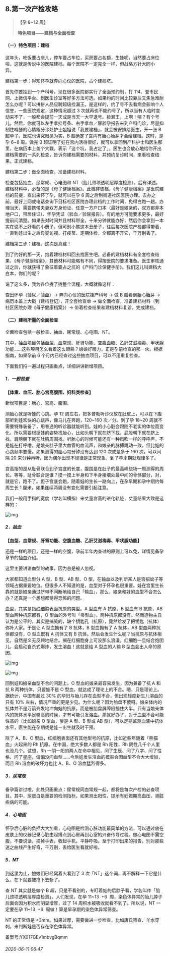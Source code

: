 ## 8.第一次产检攻略

> **【孕 6~12 周】**  
> 
>  **特色项目——建档与全面检查**  
> 
> 


#### **（一）特色项目：建档**


这年头，吃饭要占座儿，停车要占车位，买房要占名额，生娃呢，当然要占床位啦。这就是传说中的医院建档。每个医院不一定完全一样，但战略方针大同小异。 


建档第一步：得知怀孕就奔向心仪的医院，占个建档坑。 


首先你要挂到一个产科号，现在很多医院都实行了全面预约制，打 114、登市民网、上微信平台、到医生诊室等好多方法可选。如果约的时间比较靠后又焦急难耐怎么办呢？可以拼拼人品应聘超级捡漏王。是这样的，约了号不去看病会影响个人信誉，一些医院规定，这种情况超过 3 次就再也不能约号了，所以当有人临时变动来不了，一般都会提前一天或是当天一大早退号。捡漏王，上啊！咦？有个号儿。然后，你就可以左手拿挂号条、右手拿血／尿验孕报告来到产科门诊，尽量抑制住嘚瑟的心情跟分诊处护士姐姐说「我要建档」，就会被安排给医生，开一张 B 超单子。医院也讲究眼见为实，B 超确定了宫内有胎心胎芽才会给建档。这时，是孕 6~8 周。做完 B 超证明了娃在宫内活得很好，就可以拿回到产科护士和医生那里，在病历本上盖个大戳，表示「这个坑，我占定了」。医生也会放心地给你开出建档需要的一系列检查，告诉你建档需要的材料，并预约复诊时间，来看检查结果，正式建档。 


建档第二步：做全面检查，准备建档材料。 


检查包括抽血、尿常规、心电图和 NT（胎儿颈项透明层厚度检测），后有详述。建档材料中，必备的是《母子健康档案》。此档非彼档，《母子健康档案》是医院建档的前提，查出来怀了孕，就可以在孕 6 周之后到街道社区医院办理。去办之前，最好上网或电话查询下目标社区医院办理此档的工作时间，免得白跑一趟。办理当天，需要携带夫妻双方身份证、任意一方户口本（最好是娘亲的，双方都非本地户口，带居住证）、怀孕凭证（验血／验尿报告）。有的地方可能要求更多，最好提前问清楚。如果去对时间并且材料带全，十来分钟就能办好，然后你会拿到一本实在说不上好看的小册子。但可别小瞧这本丑册子，往后每次医院产检都得带着，一直到娃出生之后母婴访视、打疫苗、定期体检，全都离不开它，千万别丢了。 


建档第三步：建档。这次是真建！ 


到了约好的那一天，抱着建档材料回去找医生吧。必备的建档材料有全套检查结果、《母子健康档案》，其他材料可能略有不同，得按医院的要求准备。医生审核通过之后，你就获得了象征着霸占之坑的《产科门诊保健手册》。我们这儿叫建档大白本，你们的呢？ 


说了这么多，我为各位拢了拢整个流程，大概就像这样： 


查出怀孕（验尿／验血）→ 奔向心仪的医院挂产科号 → 做 B 超看到胎心胎芽 → 病历本盖上大戳（建档登记），开全套检查单 → 做全面检查，准备建档材料（到社区医院办理《母子健康档案》）→ 带着检查结果和建档材料复诊，完成建档。 


#### **（二）建档所需的全面检查**


全面检查包括一般检查、抽血、尿常规、心电图、NT。 


其中，抽血项目包括血型、血常规、肝肾功能、空腹血糖、乙肝艾滋梅毒、甲状腺功能……这些项目怎么看着这么眼熟？娘娘好眼力，正是孕前检查的那一伙。根据指南，如果孕前 6 个月内已经查过这些抽血项目，可以不用重复检查。 


下面我们捋一遍过程只画重点，详细讲讲新增项目。 


##### **1．一般检查**


**【体重、血压、胎心宫高腹围、妇科类检查】**


新增项目是：胎心、宫高、腹围。 


测胎心就是听娃的心跳。孕 12 周左右，把多普勒听诊仪放在肚皮上，可以在下腹部听到娃欢快的心跳声，像马儿在奔跑，120~160 次／分。到了孕 18~20 周就不需要特殊装备了，用普通的听诊器就能听到。娃的小心脏会跟随不老实的体位而变化，所以需要根据娃的姿势找胎心，比如头朝下就在脐下找，屁股朝下就在脐上找，肩膀朝下就在肚脐周围找。听胎心的时候可能还有一种风吹一样的呼呼声，不是娃在打呼噜，是娘亲肚子里大血管的血流声，和娘亲的脉搏跳动一致，但比娃的心跳频率要慢。如果测得的胎心每分钟没有达到 120 次或是多于 160 次，可以间隔 20 来分钟再听，因为偶尔出现不规律是正常现象，到了孕末期就规律多了。 


宫高指的是从耻骨联合到子宫底的长度，腹围是在肚子的最高峰绕场一周测得的周长。等等，耻骨联合是谁？摸一摸上半身和下半身接壤处最中间的骨骼部分，对，就是它，跑不了。但子宫底会跑，随着娃的生长一路向上，在孕早期和孕中期约每周生长 1 厘米，如果连续两周没有变化需要引起注意。 


我们一般用手指的宽度（学名叫横指）来丈量宫高的进化轨迹，丈量结果大致是这样的： 


  



![img](https://pic4.zhimg.com/v2-7d7913e11cc551147d1b58486fb878f3.webp)

  



##### **2．抽血**


**【血型、血常规、肝肾功能、空腹血糖、乙肝艾滋梅毒、甲状腺功能】**


还是一样的项目，还是一样的空腹，孕前半年内查过的原则上可以免，详情见备孕章节的抽血介绍。 


这里主要讲讲血型的故事，因为总是被人忽视。 


大家都知道血型分 A 型、B 型、AB 型、O 型，在输血以及判断某人是否招蚊子等领域占据重要地位。但很多人不知道的是，血型对于怀孕也很重要。娃在宫里生长靠的就是娘亲通过脐带不间断地给自己「输血」，那么，娘亲和娃的血型不合怎么办？还真是一个想想都觉得恐怖的问题。 


血型，其实是指红细胞表面抗原的类型。A 型血有 A 抗原，B 型血有 B 抗原，AB 型血两种抗原都有，O 型血的外号叫「零型血」，两种抗原都没有。然而造物主自认为是公平的，其实是搞笑的，缺个钥匙孔（抗原），竟然给发了把钥匙（抗体）弥补人家。于是让 A 型血拥有了 B 抗体，B 型血拥有了 A 抗体，AB 型血两种抗体都没有，O 型血既有 A 抗体又有 B 抗体。然后会发生什么呢？当抗原与抗体相见，自然是义无反顾地结合。搁在红细胞身上可没那么浪漫，红细胞一旦结合抱团儿，会启动自杀式爆炸，发生溶血！这就是给 A 型血的人输 B 型血会出人命的原因。 


  



![img](https://pic1.zhimg.com/v2-c81caa8e62ffd162549eb08b4fb09a14.webp)

  



  



![img](https://pic1.zhimg.com/v2-025a391b5b53c154a03fd8cd5ac4bf84.webp)

  



回到娃和娘亲血型不合的问题上。O 型血的娘亲最容易发生，因为兼备了抗 A 和抗 B 两种抗体，只要娃不是 O 型血，就达成了理论上的不合。嗯，只是理论上。据统计，中国有超过 30% 的孕妇与胎儿存在血型不合，但出现轻度新生儿溶血的只有 10% 左右，情况严重的更是少见。为什么呢？因为胎盘不傻呀。娘亲体内的抗体并不是万箭齐发地冲向娃的抗原，而是被胎盘屏障阻挡住大半。只有当娘亲体内的抗体水平足够高的时候，才有可能引发溶血。那就好办了，对于血型不合可能性高的（比如娘亲 O 型血，爹是 A 型、B 型或 AB 型），可以定期监测血液中抗体水平，医生能在孕期或是娃一出生就及时干预。 


除了 A、B、O 型血，红细胞表面还有其他型号的抗原，比如近些年随着「熊猫血」火起来的 Rh 抗原。在中国，绝大多数人都是 Rh 阳性，Rh 阴性几千个人里也没几个。试想，Rh 一阴一阳的两人在命中相见，问了生辰、问了八字、问了性格、问了星座，偏偏没问血型……今后娃发生溶血的概率会因血型不合大大增加，而且 Rh 溶血的破坏力也比 A、B、O 溶血猛烈得多。 


##### **3．尿常规**


备孕篇讲过啦，此处只画重点：尿常规同血常规一起，都将是每次产检的必查项目。其中，尿蛋白是重要的检测指标，如果测出阳性，提示有妊娠期高血压、肾脏疾病的可能。 


##### **4．心电图**


怀孕后心脏的负担大大加重，心电图是检测心脏功能最简单的方法，可以通过放在皮肤上的仪器记录心脏由起搏点到心房再到心室的兴奋传导过程。做心电图不需空腹，不要说话，摘掉手表，收起手机，平静呼吸。至于打印出来的报告，别对那些迷之曲线产生好奇，千万别，丢给医生看就好啦。 


##### **5．NT**


到这里为止，娘娘们已经窝着火看到了 3 次「NT」这个词，再不解释一下它是什么，在下就要被拖下去斩了。 


查 NT 其实就是做个 B 超，只是不看别的，专盯着娃的后脖子看，学名叫作「胎儿颈项透明层厚度检测」。人们发现，在孕 11~13  +6  周，染色体异常的胎儿脖子后面会因为积水而明显增厚，过了 14 周积水被吸收就看不到了。所以说，NT 一定要在孕 11~13  +6  周做！算是早孕期的染色体异常筛查。 


NT 的正常值是 <3mm。如果过厚，需要做进一步检查，比如唐氏筛查、羊水穿刺，来判断娃是否存在染色体异常。 


备案号:YX017GEv1mbvgBqmm


###### 2020-06-11 06:47
